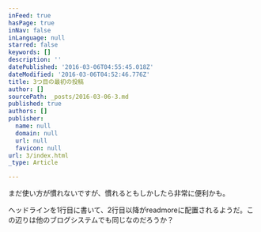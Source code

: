 ```yaml
---
inFeed: true
hasPage: true
inNav: false
inLanguage: null
starred: false
keywords: []
description: ''
datePublished: '2016-03-06T04:55:45.018Z'
dateModified: '2016-03-06T04:52:46.776Z'
title: 3つ目の最初の投稿
author: []
sourcePath: _posts/2016-03-06-3.md
published: true
authors: []
publisher:
  name: null
  domain: null
  url: null
  favicon: null
url: 3/index.html
_type: Article

---
```

まだ使い方が慣れないですが、慣れるともしかしたら非常に便利かも。

ヘッドラインを1行目に書いて、2行目以降がreadmoreに配置されるようだ。この辺りは他のブログシステムでも同じなのだろうか？